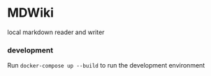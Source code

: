 # MDWiki

local markdown reader and writer

### development

Run `docker-compose up --build` to run the development environment
